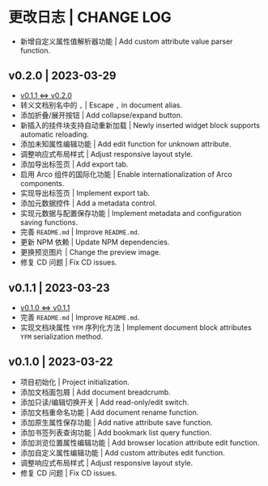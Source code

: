 # 更改日志 | CHANGE LOG

- 新增自定义属性值解析器功能 | Add custom attribute value parser function.

## v0.2.0 | 2023-03-29

- [v0.1.1 <=> v0.2.0](https://github.com/Zuoqiu-Yingyi/widget-metadata/compare/v0.1.1...v0.2.0)
- 转义文档别名中的 `,` | Escape `,` in document alias.
- 添加折叠/展开按钮 | Add collapse/expand button.
- 新插入的挂件块支持自动重新加载 | Newly inserted widget block supports automatic reloading.
- 添加未知属性编辑功能 | Add edit function for unknown attribute.
- 调整响应式布局样式 | Adjust responsive layout style.
- 添加导出标签页 | Add export tab.
- 启用 Arco 组件的国际化功能 | Enable internationalization of Arco components.
- 实现导出标签页 | Implement export tab.
- 添加元数据控件 | Add a metadata control.
- 实现元数据与配置保存功能 | Implement metadata and configuration saving functions.
- 完善 `README.md` | Improve `README.md`.
- 更新 NPM 依赖 | Update NPM dependencies.
- 更换预览图片 | Change the preview image.
- 修复 CD 问题 | Fix CD issues.

## v0.1.1 | 2023-03-23

- [v0.1.0 <=> v0.1.1](https://github.com/Zuoqiu-Yingyi/widget-metadata/compare/v0.1.0...v0.1.1)
- 完善 `README.md` | Improve `README.md`.
- 实现文档块属性 `YFM` 序列化方法 | Implement document block attributes `YFM` serialization method.

## v0.1.0 | 2023-03-22

- 项目初始化 | Project initialization.
- 添加文档面包屑 | Add document breadcrumb.
- 添加只读/编辑切换开关 | Add read-only/edit switch.
- 添加文档重命名功能 | Add document rename function.
- 添加原生属性保存功能 | Add native attribute save function.
- 添加书签列表查询功能 | Add bookmark list query function.
- 添加浏览位置属性编辑功能 | Add browser location attribute edit function.
- 添加自定义属性编辑功能 | Add custom attributes edit function.
- 调整响应式布局样式 | Adjust responsive layout style.
- 修复 CD 问题 | Fix CD issues.
